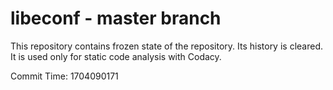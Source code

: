 # libeconf - master branch

This repository contains frozen state of the repository.
Its history is cleared. It is used only for static code
analysis with Codacy.

Commit Time: 1704090171